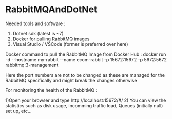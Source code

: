 # RabbitMQAndDotNet

Needed tools and software :

 1) Dotnet sdk (latest is ~7)
 2) Docker for pulling RabbitMQ images
 3) Visual Studio / VSCode (former is preferred over here)

Docker command to pull the RabbitMQ Image from Docker Hub : docker run -d --hostname my-rabbit --name ecom-rabbit -p 15672:15672 -p 5672:5672 rabbitmq:3-management

Here the port numbers are not to be changed as these are managed for the RabbitMQ specifically and might break the changes otherwise

For monitoring the health of the RabbitMQ : 

1)Open your browser and type http://localhost:15672/#/
2) You can view the statistics such as disk usage, incomming traffic load, Queues (initially null) set up, etc...
 
